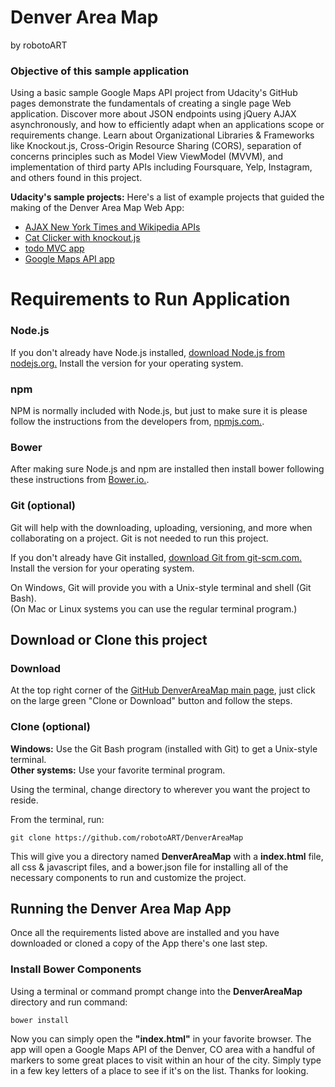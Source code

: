 # Denver Area Map
by robotoART

### Objective of this sample application
Using a basic sample Google Maps API project from Udacity's GitHub pages demonstrate the fundamentals of creating a single page Web application. Discover more about JSON endpoints using jQuery AJAX asynchronously, and how to efficiently adapt when an applications scope or requirements change. Learn about Organizational Libraries & Frameworks like Knockout.js, Cross-Origin Resource Sharing (CORS), separation of concerns principles such as Model View ViewModel (MVVM), and implementation of third party APIs including Foursquare, Yelp, Instagram, and others found in this project.

**Udacity's sample projects:** Here's a list of example projects that guided the making of the Denver Area Map Web App:

* [AJAX New York Times and Wikipedia APIs](https://www.udacity.com/api/nodes/3137588543/supplemental_media/udacity-ajax-completezip/download)
* [Cat Clicker with knockout.js](https://github.com/udacity/ud989-cat-clicker-ko-starter)
* [todo MVC app](https://github.com/udacity/ud989-todo-app)
* [Google Maps API app](https://github.com/udacity/ud864)

# Requirements to Run Application

### Node.js

If you don't already have Node.js installed, [download Node.js from nodejs.org.](https://nodejs.org/en/download/) Install the version for your operating system.

### npm

NPM is normally included with Node.js, but just to make sure it is please follow the instructions from the developers from, [npmjs.com.](https://www.npmjs.com/get-npm).

### Bower

After making sure Node.js and npm are installed then install bower following these instructions from [Bower.io.](https://bower.io/).

### Git (optional)

Git will help with the downloading, uploading, versioning, and more when collaborating on a project. Git is not needed to run this project.

If you don't already have Git installed, [download Git from git-scm.com.](http://git-scm.com/downloads) Install the version for your operating system.

On Windows, Git will provide you with a Unix-style terminal and shell (Git Bash).  
(On Mac or Linux systems you can use the regular terminal program.)


## Download or Clone this project

### Download
At the top right corner of the [GitHub DenverAreaMap main page](https://github.com/robotoART/DenverAreaMap), just click on the large green "Clone or Download" button and follow the steps.

### Clone (optional)
**Windows:** Use the Git Bash program (installed with Git) to get a Unix-style terminal.  
**Other systems:** Use your favorite terminal program.

Using the terminal, change directory to wherever you want the project to reside.

From the terminal, run:

    git clone https://github.com/robotoART/DenverAreaMap

This will give you a directory named **DenverAreaMap** with a **index.html** file, all css & javascript files, and a bower.json file for installing all of the necessary components to run and customize the project.

## Running the Denver Area Map App 
Once all the requirements listed above are installed and you have downloaded or cloned a copy of the App there's one last step.

### Install Bower Components 
Using a terminal or command prompt change into the **DenverAreaMap** directory and run command:

    bower install

Now you can simply open the **"index.html"** in your favorite browser. The app will open a Google Maps API of the Denver, CO area with a handful of markers to some great places to visit within an hour of the city. Simply type in a few key letters of a place to see if it's on the list. Thanks for looking.

